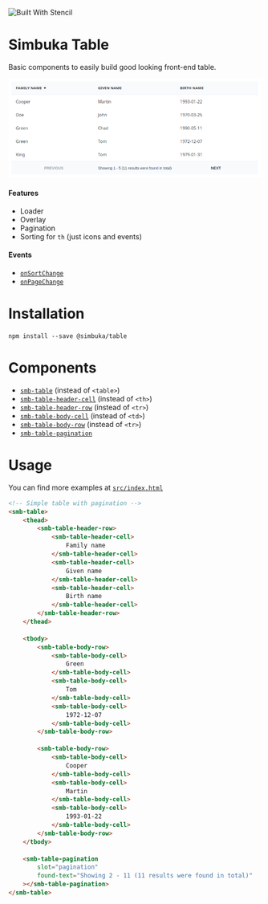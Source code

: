 ![Built With Stencil](https://img.shields.io/badge/-Built%20With%20Stencil-16161d.svg?logo=data%3Aimage%2Fsvg%2Bxml%3Bbase64%2CPD94bWwgdmVyc2lvbj0iMS4wIiBlbmNvZGluZz0idXRmLTgiPz4KPCEtLSBHZW5lcmF0b3I6IEFkb2JlIElsbHVzdHJhdG9yIDE5LjIuMSwgU1ZHIEV4cG9ydCBQbHVnLUluIC4gU1ZHIFZlcnNpb246IDYuMDAgQnVpbGQgMCkgIC0tPgo8c3ZnIHZlcnNpb249IjEuMSIgaWQ9IkxheWVyXzEiIHhtbG5zPSJodHRwOi8vd3d3LnczLm9yZy8yMDAwL3N2ZyIgeG1sbnM6eGxpbms9Imh0dHA6Ly93d3cudzMub3JnLzE5OTkveGxpbmsiIHg9IjBweCIgeT0iMHB4IgoJIHZpZXdCb3g9IjAgMCA1MTIgNTEyIiBzdHlsZT0iZW5hYmxlLWJhY2tncm91bmQ6bmV3IDAgMCA1MTIgNTEyOyIgeG1sOnNwYWNlPSJwcmVzZXJ2ZSI%2BCjxzdHlsZSB0eXBlPSJ0ZXh0L2NzcyI%2BCgkuc3Qwe2ZpbGw6I0ZGRkZGRjt9Cjwvc3R5bGU%2BCjxwYXRoIGNsYXNzPSJzdDAiIGQ9Ik00MjQuNywzNzMuOWMwLDM3LjYtNTUuMSw2OC42LTkyLjcsNjguNkgxODAuNGMtMzcuOSwwLTkyLjctMzAuNy05Mi43LTY4LjZ2LTMuNmgzMzYuOVYzNzMuOXoiLz4KPHBhdGggY2xhc3M9InN0MCIgZD0iTTQyNC43LDI5Mi4xSDE4MC40Yy0zNy42LDAtOTIuNy0zMS05Mi43LTY4LjZ2LTMuNkgzMzJjMzcuNiwwLDkyLjcsMzEsOTIuNyw2OC42VjI5Mi4xeiIvPgo8cGF0aCBjbGFzcz0ic3QwIiBkPSJNNDI0LjcsMTQxLjdIODcuN3YtMy42YzAtMzcuNiw1NC44LTY4LjYsOTIuNy02OC42SDMzMmMzNy45LDAsOTIuNywzMC43LDkyLjcsNjguNlYxNDEuN3oiLz4KPC9zdmc%2BCg%3D%3D&colorA=16161d&style=flat-square)

# Simbuka Table

Basic components to easily build good looking front-end table.

![alt text](smb-table-screenshot.png)

#### Features

-   Loader
-   Overlay
-   Pagination
-   Sorting for `th` (just icons and events)

#### Events

-   [`onSortChange`](src/components/table-header-cell)
-   [`onPageChange`](src/components/table-pagination)

# Installation

```
npm install --save @simbuka/table
```

# Components

-   [`smb-table`](src/components/table) (instead of `<table>`)
-   [`smb-table-header-cell`](src/components/table-header-cell) (instead of `<th>`)
-   [`smb-table-header-row`](src/components/table-header-row) (instead of `<tr>`)
-   [`smb-table-body-cell`](src/components/table-body-cell) (instead of `<td>`)
-   [`smb-table-body-row`](src/components/table-body-row) (instead of `<tr>`)
-   [`smb-table-pagination`](src/components/table-pagination)

# Usage

You can find more examples at [`src/index.html`](src/index.html)

```html
<!-- Simple table with pagination -->
<smb-table>
	<thead>
		<smb-table-header-row>
			<smb-table-header-cell>
				Family name
			</smb-table-header-cell>
			<smb-table-header-cell>
				Given name
			</smb-table-header-cell>
			<smb-table-header-cell>
				Birth name
			</smb-table-header-cell>
		</smb-table-header-row>
	</thead>

	<tbody>
		<smb-table-body-row>
			<smb-table-body-cell>
				Green
			</smb-table-body-cell>
			<smb-table-body-cell>
				Tom
			</smb-table-body-cell>
			<smb-table-body-cell>
				1972-12-07
			</smb-table-body-cell>
		</smb-table-body-row>

		<smb-table-body-row>
			<smb-table-body-cell>
				Cooper
			</smb-table-body-cell>
			<smb-table-body-cell>
				Martin
			</smb-table-body-cell>
			<smb-table-body-cell>
				1993-01-22
			</smb-table-body-cell>
		</smb-table-body-row>
	</tbody>

	<smb-table-pagination
		slot="pagination"
		found-text="Showing 2 - 11 (11 results were found in total)"
	></smb-table-pagination>
</smb-table>
```
